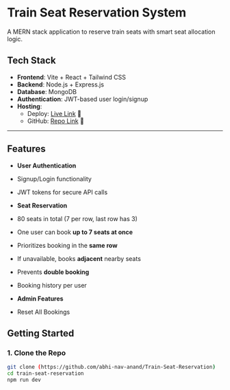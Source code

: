 # Train Seat Reservation System

A MERN stack application to reserve train seats with smart seat allocation logic.

## Tech Stack

- **Frontend**: Vite + React + Tailwind CSS
- **Backend**: Node.js + Express.js
- **Database**: MongoDB
- **Authentication**: JWT-based user login/signup
- **Hosting**:
  - Deploy: [Live Link](https://train-seat-res.netlify.app/) 🔗
  - GitHub: [Repo Link](https://github.com/abhi-nav-anand/Train-Seat-Reservation) 🔗

---

##  Features

-  **User Authentication**
  - Signup/Login functionality
  - JWT tokens for secure API calls

-  **Seat Reservation**
  - 80 seats in total (7 per row, last row has 3)
  - One user can book **up to 7 seats at once**
  - Prioritizes booking in the **same row**
  - If unavailable, books **adjacent** nearby seats
  - Prevents **double booking**
  - Booking history per user

-  **Admin Features**
  - Reset All Bookings



##  Getting Started

### 1. Clone the Repo

```bash
git clone (https://github.com/abhi-nav-anand/Train-Seat-Reservation)
cd train-seat-reservation
npm run dev
